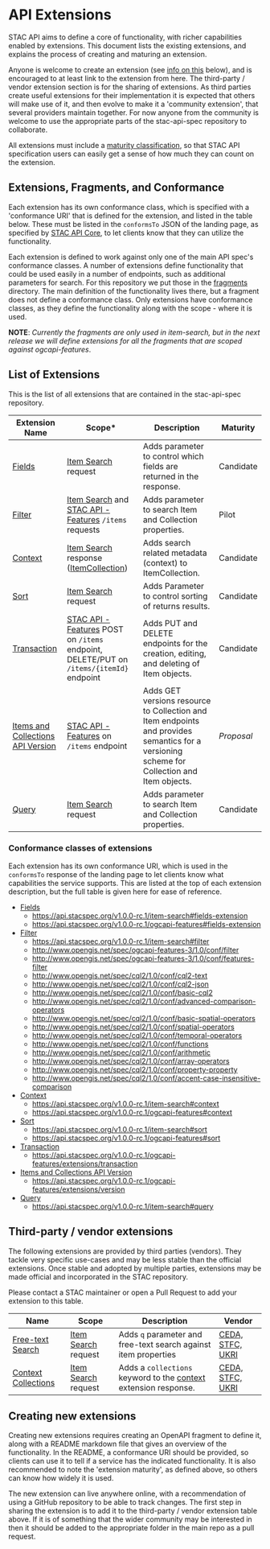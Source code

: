 # API Extensions

STAC API aims to define a core of functionality, with richer capabilities enabled by extensions. This document
lists the existing extensions, and explains the process of creating and maturing an extension. 

Anyone is welcome to create an extension (see [info on this](#creating-new-extensions) below), and is encouraged to at least 
link to the extension from here.
The third-party / vendor extension section is for the sharing of extensions. As third parties create useful extensions for their implementation
it is expected that others will make use of it, and then evolve to make it a 'community extension', that several providers maintain together.
For now anyone from the community is welcome to use the appropriate parts of the stac-api-spec repository to collaborate.

All extensions must include a [maturity classification](README.md#maturity-classification), so that STAC API
specification users can easily get a sense of how much they can count on the extension. 

## Extensions, Fragments, and Conformance

Each extension has its own conformance class, which is specified with a 'conformance URI' that is defined for the extension, and listed in 
the table below. These must be listed in the `conformsTo` JSON of the landing page, as specified by [STAC API Core](core/), to let clients
know that they can utilize the functionality. 

Each extension is defined to work against only one of the main API spec's conformance classes. A number of extensions define functionality 
that could be used easily in a number of endpoints, such as additional parameters for search. For this repository we put those in the 
[fragments](fragments/) directory. The main definition of the functionality lives there, but a fragment does not define a conformance class.
Only extensions have conformance classes, as they define the functionality along with the scope - where it is used. 

**NOTE**: *Currently the fragments are only used in item-search, but in the next release we will define extensions for all the fragments that
are scoped against ogcapi-features*.

## List of Extensions

This is the list of all extensions that are contained in the stac-api-spec repository.

| Extension Name                                                                    | Scope*                                                                                                     | Description                                                                                                                                 | Maturity   |
| --------------------------------------------------------------------------------- | ---------------------------------------------------------------------------------------------------------- | ------------------------------------------------------------------------------------------------------------------------------------------- | ---------- |
| [Fields](item-search/README.md#fields-extension)                                  | [Item Search](item-search/) request                                                                        | Adds parameter to control which fields are returned in the response.                                                                        | Candidate  |
| [Filter](item-search/README.md#filter-extension)                                  | [Item Search](item-search/) and [STAC API - Features](ogcapi-features) `/items` requests                   | Adds parameter to search Item and Collection properties.                                                                                    | Pilot      |
| [Context](item-search/README.md#context-extension)                                | [Item Search](item-search/) response ([ItemCollection](fragments/itemcollection/README.md))                | Adds search related metadata (context) to ItemCollection.                                                                                   | Candidate  |
| [Sort](item-search/README.md#sort-extension)                                      | [Item Search](item-search/) request                                                                        | Adds Parameter to control sorting of returns results.                                                                                       | Candidate  |
| [Transaction](ogcapi-features/extensions/transaction/README.md)                   | [STAC API - Features](ogcapi-features) POST on `/items` endpoint, DELETE/PUT on `/items/{itemId}` endpoint | Adds PUT and DELETE endpoints for the creation, editing, and deleting of Item objects.                                                      | Candidate  |
| [Items and Collections API Version](ogcapi-features/extensions/version/README.md) | [STAC API - Features](ogcapi-features) on `/items` endpoint                                                | Adds GET versions resource to Collection and Item endpoints and provides semantics for a versioning scheme for Collection and Item objects. | *Proposal* |
| [Query](item-search/README.md#query-extension)                                    | [Item Search](item-search/) request                                                                        | Adds parameter to search Item and Collection properties.                                                                                    | Candidate  |

### Conformance classes of extensions

Each extension has its own conformance URI, which is used in the `conformsTo` response of the landing page to let clients know what capabilities 
the service supports. This are listed at the top of each extension description, but the full table is given here for ease of reference.

- [Fields](item-search/README.md#fields-extension)
  - <https://api.stacspec.org/v1.0.0-rc.1/item-search#fields-extension>
  - <https://api.stacspec.org/v1.0.0-rc.1/ogcapi-features#fields-extension>
- [Filter](item-search/README.md#filter-extension)
  - <https://api.stacspec.org/v1.0.0-rc.1/item-search#filter>
  - <http://www.opengis.net/spec/ogcapi-features-3/1.0/conf/filter>
  - <http://www.opengis.net/spec/ogcapi-features-3/1.0/conf/features-filter>
  - <http://www.opengis.net/spec/cql2/1.0/conf/cql2-text>
  - <http://www.opengis.net/spec/cql2/1.0/conf/cql2-json>
  - <http://www.opengis.net/spec/cql2/1.0/conf/basic-cql2>
  - <http://www.opengis.net/spec/cql2/1.0/conf/advanced-comparison-operators>
  - <http://www.opengis.net/spec/cql2/1.0/conf/basic-spatial-operators>
  - <http://www.opengis.net/spec/cql2/1.0/conf/spatial-operators>
  - <http://www.opengis.net/spec/cql2/1.0/conf/temporal-operators>
  - <http://www.opengis.net/spec/cql2/1.0/conf/functions>
  - <http://www.opengis.net/spec/cql2/1.0/conf/arithmetic>
  - <http://www.opengis.net/spec/cql2/1.0/conf/array-operators>
  - <http://www.opengis.net/spec/cql2/1.0/conf/property-property>
  - <http://www.opengis.net/spec/cql2/1.0/conf/accent-case-insensitive-comparison>
- [Context](item-search/README.md#context-extension)
  - <https://api.stacspec.org/v1.0.0-rc.1/item-search#context>
  - <https://api.stacspec.org/v1.0.0-rc.1/ogcapi-features#context>
- [Sort](item-search/README.md#sort-extension)
  - <https://api.stacspec.org/v1.0.0-rc.1/item-search#sort>
  - <https://api.stacspec.org/v1.0.0-rc.1/ogcapi-features#sort>
- [Transaction](ogcapi-features/extensions/transaction/README.md)
  - <https://api.stacspec.org/v1.0.0-rc.1/ogcapi-features/extensions/transaction>
- [Items and Collections API Version](ogcapi-features/extensions/version/README.md)
  - <https://api.stacspec.org/v1.0.0-rc.1/ogcapi-features/extensions/version>
- [Query](item-search/README.md#query-extension)
  - <https://api.stacspec.org/v1.0.0-rc.1/item-search#query>

## Third-party / vendor extensions

The following extensions are provided by third parties (vendors). They tackle very specific
use-cases and may be less stable than the official extensions. Once stable and adopted by multiple
parties, extensions may be made official and incorporated in the STAC repository.

Please contact a STAC maintainer or open a Pull Request to add your extension to this table.

| Name                                                                       | Scope                               | Description                                                                                                                                    | Vendor                                         |
| -------------------------------------------------------------------------- | ----------------------------------- | ---------------------------------------------------------------------------------------------------------------------------------------------- | ---------------------------------------------- |
| [Free-text Search](https://github.com/cedadev/stac-freetext-search)        | [Item Search](item-search/) request | Adds `q` parameter and free-text search against item properties                                                                                | [CEDA, STFC, UKRI](https://github.com/cedadev) |
| [Context Collections](https://github.com/cedadev/stac-context-collections) | [Item Search](item-search/) request | Adds a `collections` keyword to the [context](https://github.com/radiantearth/stac-api-spec/tree/master/fragments/context) extension response. | [CEDA, STFC, UKRI](https://github.com/cedadev) |

## Creating new extensions

Creating new extensions requires creating an OpenAPI fragment to define it, along with a README markdown file that gives 
an overview of the functionality. In the README, a conformance URI should be provided, so clients can use it to tell if
a service has the indicated functionality. It is also recommended to note the 'extension maturity', as defined above,
so others can know how widely it is used.

The new extension can live anywhere online, with a recommendation of using a GitHub repository to be able to track changes. 
The first step in sharing the extension is to add it to the third-party / vendor extension table above. If it is of something
that the wider community may be interested in then it should be added to the appropriate folder in the main repo as a pull 
request. 
